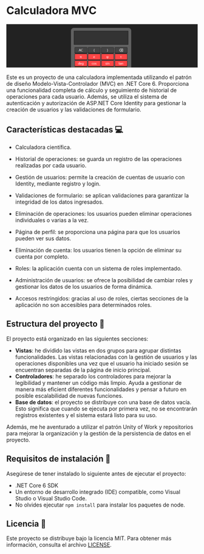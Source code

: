 # Calculadora MVC
![Captura de la vista Home](/imagesGit/calc.png)

Este es un proyecto de una calculadora implementada utilizando el patrón de diseño Modelo-Vista-Controlador (MVC) en .NET Core 6. Proporciona una funcionalidad completa de cálculo y seguimiento de historial de operaciones para cada usuario. Además, se utiliza el sistema de autenticación y autorización de ASP.NET Core Identity para gestionar la creación de usuarios y las validaciones de formulario. 

## Características destacadas :computer:

- Calculadora científica.
- Historial de operaciones: se guarda un registro de las operaciones realizadas por cada usuario.
- Gestión de usuarios: permite la creación de cuentas de usuario con Identity, mediante registro y login.
- Validaciones de formulario: se aplican validaciones para garantizar la integridad de los datos ingresados.
- Eliminación de operaciones: los usuarios pueden eliminar operaciones individuales o varias a la vez.
- Página de perfil: se proporciona una página para que los usuarios pueden ver sus datos.
- Eliminación de cuenta: los usuarios tienen la opción de eliminar su cuenta por completo.

- Roles: la aplicación cuenta con un sistema de roles implementado.
- Administración de usuarios: se ofrece la posibilidad de cambiar roles y gestionar los datos de los usuarios de forma  dinámica.
- Accesos restringidos: gracias al uso de roles, ciertas secciones de la aplicación no son accesibles para determinados roles.

## Estructura del proyecto :thought_balloon:

El proyecto está organizado en las siguientes secciones:

- **Vistas**: he dividido las vistas en dos grupos para agrupar distintas funcionalidades. Las vistas relacionadas con la gestión de usuarios y las operaciones disponibles una vez que el usuario ha iniciado sesión se encuentran separadas de la página de inicio principal.
- **Controladores**: he separado los controladores para mejorar la legibilidad y mantener un código más limpio. Ayuda a gestionar de manera más eficient diferentes funcionalidades y pensar a futuro en posible escalabilidad de nuevas funciones.
- **Base de datos**: el proyecto se distribuye con una base de datos vacía. Esto significa que cuando se ejecuta por primera vez, no se encontrarán registros existentes y el sistema estará listo para su uso.

Además, me he aventurado a utilizar el patrón Unity of Work y repositorios para mejorar la organización y la gestión de la persistencia de datos en el proyecto.

## Requisitos de instalación :open_file_folder:

Asegúrese de tener instalado lo siguiente antes de ejecutar el proyecto:

- .NET Core 6 SDK
- Un entorno de desarrollo integrado (IDE) compatible, como Visual Studio o Visual Studio Code.
- No olvides ejecutar `npm install` para instalar los paquetes de node.

## Licencia :scroll:

Este proyecto se distribuye bajo la licencia MIT. Para obtener más información, consulta el archivo [LICENSE](./LICENSE).



